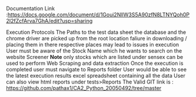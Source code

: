 Documentation Link :https://docs.google.com/document/d/1Goui2NlIW3S5A90zfN8LTNYQoh0P2I2fZcfArva7GhA/edit?usp=sharing

Execution Protocols 
The Paths to the test data sheet the database and the chrome driver are picked up from the root location faliure in downloading / placing them in
there respective places may lead to issues in execution 
User must be aware of the Stock Name which he wants to search on the website Screener 
**Note** only stocks which are listed under sensex can be used to perform Web Scraping and data extraction 
Once the execution is completed user must navigate to Reports folder 
User would be able to see the latest execution results excel spreadsheet containing all the data
User can also view html reports under tests>Reports 
The Valid GIT link is : https://github.com/pathax1/CA2_Python_20050492/tree/master